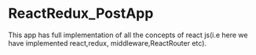 # ReactRedux_PostApp
This app has full implementation of all the concepts of react js(i.e here we have implemented react,redux, middleware,ReactRouter etc).
